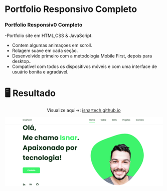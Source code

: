 # Portfolio Responsivo Completo
### Portfolio Responsiv0 Completo

-Portfolio site em HTML,CSS & JavaScript.
- Contem algumas animaçoes em  scroll.
- Rolagem suave em cada seção.
- Desenvolvido primeiro com a metodologia Mobile First, depois para desktop..
- Compatível com todos os dispositivos móveis e com uma interface de usuário bonita e agradável.

# 🖥️ Resultado


<div align="center">
  <p>Visualize aqui->: <a href="https://isnartech.github.io/">isnartech.github.io</a></p>
<img alt="isnar" src="preview.png">
</div>
